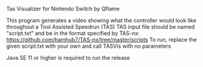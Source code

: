Tas Visualizer for Nintendo Switch by Qflame

This program generates a video showing what the controller would look like throughout a Tool Assisted Speedrun (TAS)
TAS input file should be named "script.txt" and be in the format specified by TAS-nx: https://github.com/hamhub7/TAS-nx/tree/master/scripts
To run, replace the given script.txt with your own and call TASVis with no parameters

Java SE 11 or higher is required to run the release